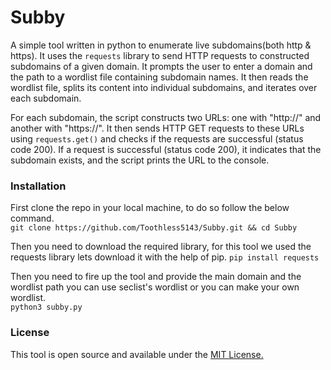 # Subby
A simple tool written in python to enumerate live subdomains(both http & https). It uses the `requests` library to send HTTP requests to constructed subdomains of a given domain. It prompts the user to enter a domain and the path to a wordlist file containing subdomain names. It then reads the wordlist file, splits its content into individual subdomains, and iterates over each subdomain.

For each subdomain, the script constructs two URLs: one with "http://" and another with "https://". It then sends HTTP GET requests to these URLs using `requests.get()` and checks if the requests are successful (status code 200). If a request is successful (status code 200), it indicates that the subdomain exists, and the script prints the URL to the console.


### Installation
First clone the repo in your local machine, to do so follow the below command. <br>
`git clone https://github.com/Toothless5143/Subby.git && cd Subby`

Then you need to download the required library, for this tool we used the requests library lets download it with the help of pip.
`pip install requests`

Then you need to fire up the tool and provide the main domain and the wordlist path you can use seclist's wordlist or you can make your own wordlist.<br>
`python3 subby.py`

### License
This tool is open source and available under the [MIT License.](/LICENSE)
